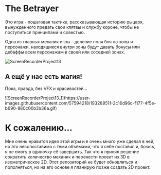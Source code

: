 # The Betrayer
Это игра - пошаговая тактика, рассказывающая историю рыцаря, вынужденного предать свои клятвы и службу короне, чтобы не поступиться принципами и совестью.

Одна из главных механик игры - деление поля боя на зоны и персонажи, находящиеся внутри зоны будут давать бонусы или дебаффы всем персонажам в своей или соседней зонах.

![ScreenRecorderProject13](https://user-images.githubusercontent.com/57594218/193289347-dac4b926-f965-406a-abcd-bfbb610123bb.gif)

## А ещё у нас есть магия!
<p>Пока, правда, без VFX и красивостей...</p>
![ScreenRecorderProject13_1](https://user-images.githubusercontent.com/57594218/193289511-2c16d96c-f177-4f5e-b690-880c00b3b36a.gif)

# К сожалению...
Мне очень нравится идея этой игры и я очень много уже сделал в ней, но это несопоставимо с теми объёмами, что я себе поставил и, боюсь, я не смогу в одиночку её завершить.
Так что я принял решение сократить количество механик и перенести проект из 3D в изометрическое 2D.
Этот репозиторий не будет обновляться и пополняться, но на его основе я планирую позже создать 2D проект.
